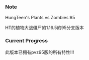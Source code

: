 
### Note
HungTeen's Plants vs Zombies 95

HT的植物大战僵尸的1.16.5的95分支版本


### Current Progress

此版本已拥有pvz95版的所有特性!!!

